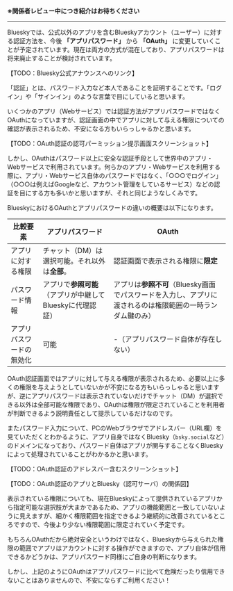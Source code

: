 <b>※関係者レビュー中につき紹介はお待ちください</b>

---


Blueskyでは、公式以外のアプリを含むBlueskyアカウント（ユーザー）に対する認証方法を、今後 **「アプリパスワード」** から **「OAuth」** に変更していくことが予定されています。現在は両方の方式が混在しており、アプリパスワードは将来廃止することが検討されています。

【TODO：Bluesky公式アナウンスへのリンク】

「認証」とは、パスワード入力など本人であることを証明することです。「ログイン」や「サインイン」のような言葉で目にしていると思います。

いくつかのアプリ（Webサービス）では認証方法がアプリパスワードではなくOAuthになっていますが、認証画面の中でアプリに対して与える権限についての確認が表示されるため、不安になる方もいらっしゃるかと思います。

【TODO：OAuth認証の認可パーミッション提示画面スクリーンショット】

しかし、OAuthはパスワード以上に安全な認証手段として世界中のアプリ・Webサービスで利用されています。何らかのアプリ・Webサービスを利用する際に、アプリ・Webサービス自体のパスワードではなく、「○○○でログイン」（○○○は例えばGoogleなど、アカウント管理をしているサービス）などの認証を目にする方も多いかと思いますが、それと同じようなしくみです。

BlueskyにおけるOAuthとアプリパスワードの違いの概要は以下になります。

|比較要素|アプリパスワード|OAuth|
| --- | --- | --- |
| アプリに対する権限 | チャット（DM）は選択可能。それ以外は**全部**。 | 認証画面で表示される権限に**限定** |
| パスワード情報 | アプリで**参照可能**（アプリが中継してBlueskyに代理認証） | アプリは****参照不可****（Bluesky画面でパスワードを入力し、アプリに渡されるのは権限範囲の一時ランダム鍵のみ） |
| アプリパスワードの無効化 | 可能 | -（アプリパスワード自体が存在しない） |

OAuth認証画面ではアプリに対して与える権限が表示されるため、必要以上に多くの権限を与えようとしていないかが不安になる方もいらっしゃると思いますが、逆にアプリパスワードは表示されていないだけでチャット（DM）が選択できる以外は全部可能な権限であり、OAuthは権限が限定されていることを利用者が判断できるよう説明責任として提示しているだけなのです。

またパスワード入力について、PCのWebブラウザでアドレスバー（URL欄）を見ていただくとわかるように、アプリ自身ではなくBluesky（`bsky.social`など）のドメインになっており、パスワード自体はアプリが関与することなくBlueskyによって処理されていることがわかるかと思います。

【TODO：OAuth認証のアドレスバー含むスクリーンショット】

【TODO：OAuth認証のアプリとBluesky（認可サーバ）の関係図】

表示されている権限についても、現在Blueskyによって提供されているアプリから指定可能な選択肢が大まかであるため、アプリの機能範囲と一致していないように見えますが、細かく権限範囲を指定できるよう継続的に改善されているところですので、今後より少ない権限範囲に限定されていく予定です。

もちろんOAuthだから絶対安全というわけではなく、Blueskyから与えられた権限の範囲でアプリはアカウントに対する操作ができますので、アプリ自体が信用できるかどうかは、アプリパスワード同様にご自身の判断になります。

しかし、上記のようにOAuthはアプリパスワードに比べて危険だったり信用できないことはありませんので、不安にならずご利用ください！